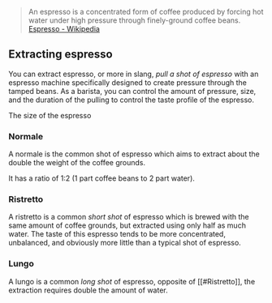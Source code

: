 > An espresso is a concentrated form of coffee produced by forcing hot water under high pressure through finely-ground coffee beans. [Espresso - Wikipedia](https://en.wikipedia.org/wiki/Espresso)
## Extracting espresso
You can extract espresso, or more in slang, *pull a shot of espresso* with an espresso machine specifically designed to create pressure through the tamped beans. As a barista, you can control the amount of pressure, size, and the duration of the pulling to control the taste profile of the espresso.

The size of the espresso 
### Normale
A normale is the common shot of espresso which aims to extract about the double the weight of the coffee grounds.

It has a ratio of 1:2 (1 part coffee beans to 2 part water).
### Ristretto
A ristretto is a common *short shot* of espresso which is brewed with the same amount of coffee grounds, but extracted using only half as much water. The taste of this espresso tends to be more concentrated, unbalanced, and obviously more little than a typical shot of espresso.
### Lungo
A lungo is a common *long shot* of espresso, opposite of [[#Ristretto]], the extraction requires double the amount of water.